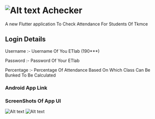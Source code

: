 # ![Alt text](https://github.com/Dinoy-Raj/anonymousapp/blob/main/assets/xx.png) Achecker

A new Flutter application To Check Attendance For Students Of Tkmce 




## Login Details

Username :- Username Of You ETlab (190***)

Password :- Password Of Your ETlab

Percentage :- Percentage Of Attendance Based On Which Class Can Be Bunked To Be Calculated


### Android App Link 


### ScreenShots Of App UI


![Alt text](https://github.com/Dinoy-Raj/anonymousapp/blob/main/assets/2.png)     ![Alt text](https://github.com/Dinoy-Raj/anonymousapp/blob/main/assets/1.png)






